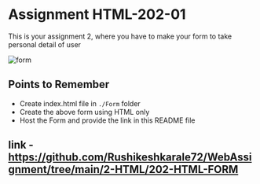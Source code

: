 # Assignment HTML-202-01

This is your assignment 2, where you have to make your form to take personal detail of user

![form](./Images/form.png)

## Points to Remember

- Create index.html file in `./Form` folder
- Create the above form using HTML only
- Host the Form and provide the link in this README file
## link - https://github.com/Rushikeshkarale72/WebAssignment/tree/main/2-HTML/202-HTML-FORM
